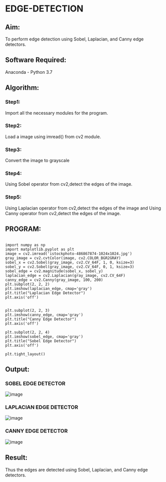 # EDGE-DETECTION
## Aim:
To perform edge detection using Sobel, Laplacian, and Canny edge detectors.

## Software Required:
Anaconda - Python 3.7

## Algorithm:
### Step1:
Import all the necessary modules for the program.

### Step2:
Load a image using imread() from cv2 module.

### Step3:
Convert the image to grayscale

### Step4:
Using Sobel operator from cv2,detect the edges of the image.

### Step5:

Using Laplacian operator from cv2,detect the edges of the image and Using Canny operator from cv2,detect the edges of the image.

## PROGRAM:
```

import numpy as np
import matplotlib.pyplot as plt
image = cv2.imread('istockphoto-486867874-1024x1024.jpg')
gray_image = cv2.cvtColor(image, cv2.COLOR_BGR2GRAY)
sobel_x = cv2.Sobel(gray_image, cv2.CV_64F, 1, 0, ksize=3)  
sobel_y = cv2.Sobel(gray_image, cv2.CV_64F, 0, 1, ksize=3)  
sobel_edge = cv2.magnitude(sobel_x, sobel_y)
laplacian_edge = cv2.Laplacian(gray_image, cv2.CV_64F)
canny_edge = cv2.Canny(gray_image, 100, 200)
plt.subplot(2, 2, 2)
plt.imshow(laplacian_edge, cmap='gray')
plt.title("Laplacian Edge Detector")
plt.axis('off')


plt.subplot(2, 2, 3)
plt.imshow(canny_edge, cmap='gray')
plt.title("Canny Edge Detector")
plt.axis('off')

plt.subplot(2, 2, 4)
plt.imshow(sobel_edge, cmap='gray')
plt.title("Sobel Edge Detector")
plt.axis('off')

plt.tight_layout()

```

## Output:
### SOBEL EDGE DETECTOR
![image](https://github.com/user-attachments/assets/17f7cf3a-73a4-4d08-8dae-4c0159808595)



### LAPLACIAN EDGE DETECTOR
![image](https://github.com/user-attachments/assets/289d0923-f3b7-40bc-a45f-fe1f115cb58d)



### CANNY EDGE DETECTOR
![image](https://github.com/user-attachments/assets/dd64cf28-e538-4dc1-bbcf-fdb127ecca3a)


## Result:
Thus the edges are detected using Sobel, Laplacian, and Canny edge detectors.
